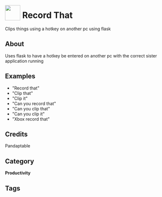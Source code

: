 # <img src="https://raw.githack.com/FortAwesome/Font-Awesome/master/svgs/solid/clipboard.svg" card_color="#22A7F0" width="50" height="50" style="vertical-align:bottom"/> Record That
Clips things using a hotkey on another pc using flask

## About
Uses flask to have a hotkey be entered on another pc with the correct sister application running

## Examples
* "Record that"
* "Clip that"
* "Clip it"
* "Can you record that"
* "Can you clip that"
* "Can you clip it"
* "Xbox record that"

## Credits
Pandaptable

## Category
**Productivity**

## Tags

